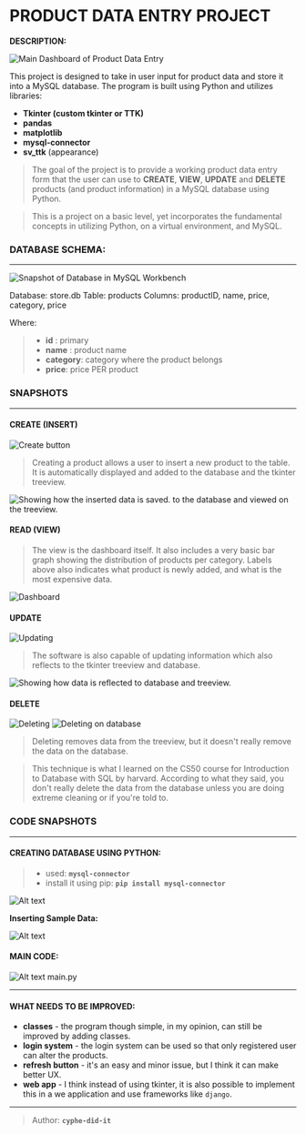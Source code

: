 # PRODUCT DATA ENTRY PROJECT
__DESCRIPTION:__

![Main Dashboard of Product Data Entry](snapshots/home.png)

This project is designed to take in user input for product data and store it into a MySQL database. The program is built using Python and utilizes libraries: 
* **Tkinter (custom tkinter or TTK)**
* **pandas**
* **matplotlib**
* **mysql-connector**
* **sv_ttk** (appearance)

> The goal of the project is to provide a working product data entry form that the user can use to **CREATE**, **VIEW**, **UPDATE** and **DELETE** products (and product information) in a MySQL database using Python.

> This is a project on a basic level, yet incorporates the fundamental concepts in utilizing Python, on a virtual environment, and MySQL.

### DATABASE SCHEMA:
---
![Snapshot of Database in MySQL Workbench](snapshots/mysqldb.png)

Database: store.db
Table: products
Columns: productID, name, price, category, price

Where:
> * **id** : primary
> * **name** : product name
> * **category**: category where the product belongs
> * **price**: price PER product

### SNAPSHOTS
----

#### CREATE (INSERT)

![Create button](snapshots/create.png)

> Creating a product allows a user to insert a new product to the table. It is automatically displayed and added to the database and the tkinter treeview.

![Showing how the inserted data is saved. to the database and viewed on the treeview.](snapshots/create-insert.png)



#### READ (VIEW)

> The view is the dashboard itself. It also includes a very basic bar graph showing the distribution of products per category. Labels above also indicates what product is newly added, and what is the most expensive data.

![Dashboard](snapshots/vis.png)

#### UPDATE

![Updating](snapshots/update.png)

> The software is also capable of updating information which also reflects to the tkinter treeview and database.

![Showing how data is reflected to database and treeview.](snapshots/update2.png)

#### DELETE

![Deleting](snapshots/delete.png)
![Deleting on database](snapshots/delete2.png)

> Deleting removes data from the treeview, but it doesn't really remove the data on the database. 

> This technique is what I learned on the CS50 course for Introduction to Database with SQL by harvard. According to what they said, you don't really delete the data from the database unless you are doing extreme cleaning or if you're told to.

### CODE SNAPSHOTS
----


#### CREATING DATABASE USING PYTHON:

> * used: **`mysql-connector`**
> * install it using pip: **`pip install mysql-connector`**

![Alt text](snapshots/createdb.png)

**Inserting Sample Data:**

![Alt text](snapshots/insertdb.png)

#### MAIN CODE:

![Alt text](snapshots/main.png)
main.py

----
#### WHAT NEEDS TO BE IMPROVED:
* **classes** - the program though simple, in my opinion, can still be improved by adding classes. 
* **login system** - the login system can be used so that only registered user can alter the products.
* **refresh button** - it's an easy and minor issue, but I think it can make better UX.
* **web app** - I think instead of using tkinter, it is also possible to implement this in a we application and use frameworks like  `django`.

---
> Author: **`cyphe-did-it`**